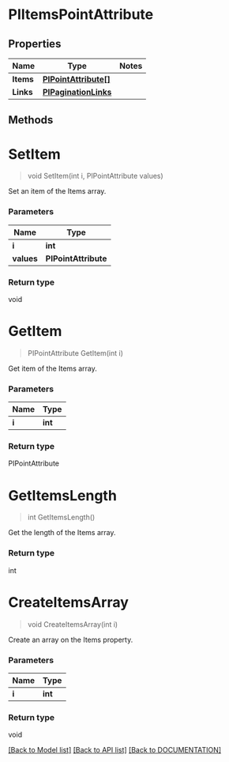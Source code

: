 # PIItemsPointAttribute

## Properties
Name | Type | Notes
------------ | ------------- | -------------
**Items** | **[**PIPointAttribute[]**](../Model/PIPointAttribute.md)**
**Links** | **[**PIPaginationLinks**](../Model/PIPaginationLinks.md)**

## Methods

# **SetItem**
> void SetItem(int i, PIPointAttribute values)

Set an item of the Items array.

### Parameters

Name | Type
------------- | -------------
 **i** | **int**
 **values** | **PIPointAttribute**

### Return type

void


# **GetItem**
> PIPointAttribute GetItem(int i)

Get item of the Items array.

### Parameters

Name | Type
------------- | -------------
 **i** | **int**

### Return type

PIPointAttribute


# **GetItemsLength**
> int GetItemsLength()

Get the length of the Items array.


### Return type

int


# **CreateItemsArray**
> void CreateItemsArray(int i)

Create an array on the Items property.

### Parameters

Name | Type
------------- | -------------
 **i** | **int**

### Return type

void

[[Back to Model list]](../../DOCUMENTATION.md#documentation-for-models) [[Back to API list]](../../DOCUMENTATION.md#documentation-for-api-endpoints) [[Back to DOCUMENTATION]](../../DOCUMENTATION.md)
